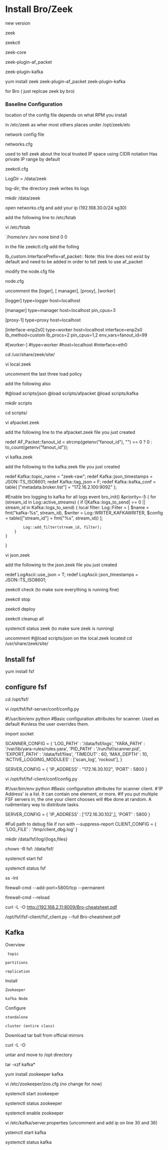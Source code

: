 # Install Bro/Zeek

new version

zeek

zeekctl

zeek-core

zeek-plugin-af_packet

zeek-plugin-kafka

   yum install zeek zeek-plugin-af_packet zeek-plugin-kafka


for Bro ( just replcae zeek by bro)

### Baseline Configuration

location of the config file depends on what RPM  you install

   in /etc/zeek as wher most   others places under  /opt/zeek/etc

network config file

   networks.cfg
   
used to tell zeek about the local trusted IP space using CIDR notation
Has private IP range by default

  zeekctl.cfg
  
  LogDir = /data/zeek
  
  log-dir; the directory zeek writes its logs
  
  mkdir /data/zeek
  
open networks.cfg  and add your ip (192.168.30.0/24 sg30)


add the following line   to /etc/fstab 

  vi /etc/fstab 

`/home/srv /srv   none    bind            0 0



in the file zeekctl.cfg  add the folling 

lb_custom.InterfacePrefix=af_packet:: Note: this line does not exist by default and need to be added in order to tell zeek to use af_packet


modify the node.cfg file 

node.cfg
 
uncomment the [loger], [ manager], [proxy], [worker]
 
 
[logger]
type=logger
host=localhost

[manager]
type=manager
host=localhost
pin_cpus=3

[proxy-1]
type=proxy
host=localhost

[interface-enp2s0]
type=worker
host=localhost
interface=enp2s0
lb_method=custom
lb_procs=2
pin_cpus=1,2
env_vars=fanout_id=99

#[worker-]
#type=worker
#host=localhost
#interface=eth0


 cd /usr/share/zeek/site/
 
 vi local.zeek
 
 uncomment the last three load policy
 
 add the following also
 
#@load scripts/json
@load scripts/afpacket
@load scripts/kafka

 mkdir scripts
 
 cd scripts/
 
vi afpacket.zeek

add the following line to the afpacket.zeek file you just created

redef AF_Packet::fanout_id = strcmp(getenv("fanout_id"), "") == 0 ? 0 : to_count(getenv("fanout_id"));


vi kafka.zeek

add the following to the kafka.zeek file you just created


redef Kafka::topic_name = "zeek-raw";
redef Kafka::json_timestamps = JSON::TS_ISO8601;
redef Kafka::tag_json = F;
redef Kafka::kafka_conf = table(
     ["metadata.broker.list"] = "172.16.2.100:9092"
);

#Enable bro logging to kafka for all logs
event bro_init() &priority=-5
{
    for (stream_id in Log::active_streams)
    {
        if (|Kafka::logs_to_send| == 0 || stream_id in Kafka::logs_to_send)
        {
            local filter: Log::Filter = [
                $name = fmt("kafka-%s", stream_id),
                $writer = Log::WRITER_KAFKAWRITER,
                $config = table(["stream_id"] = fmt("%s", stream_id))
            ];

            Log::add_filter(stream_id, filter);
        }
    }
}



vi json.zeek

add the following to the json.zeek file you just created

redef LogAscii::use_json = T;
redef LogAscii::json_timestamps = JSON::TS_ISO8601;



zeekctl check (to make sure everything is running fine)

zeekctl stop

zeekctl deploy

zeekctl cleanup all

systemctl status zeek (to make sure zeek is running)


uncomment #@load scripts/json on the local.zeek   located cd /usr/share/zeek/site/



## Install fsf

yum install fsf


## configure fsf

cd /opt/fsf/


vi /opt/fsf/fsf-server/conf/config.py

#!/usr/bin/env python
#Basic configuration attributes for scanner. Used as default
#unless the user overrides them.

import socket

SCANNER_CONFIG = { 'LOG_PATH' : '/data/fsf/logs',
                   'YARA_PATH' : '/var/lib/yara-rules/rules.yara',
                   'PID_PATH' : '/run/fsf/scanner.pid',
                   'EXPORT_PATH' : '/data/fsf/files',
                   'TIMEOUT' : 60,
                   'MAX_DEPTH' : 10,
                   'ACTIVE_LOGGING_MODULES' : ['scan_log', 'rockout'],
                   }

SERVER_CONFIG = { 'IP_ADDRESS' : "172.16.30.102",
                  'PORT' : 5800 }




vi /opt/fsf/fsf-client/conf/config.py


#!/usr/bin/env python
#Basic configuration attributes for scanner client.
#'IP Address' is a list. It can contain one element, or more.
#If you put multiple FSF servers in, the one your client chooses will
#be done at random. A rudimentary way to distribute tasks.

SERVER_CONFIG = { 'IP_ADDRESS' : ['172.16.30.102',],
                  'PORT' : 5800 }

#Full path to debug file if run with --suppress-report
CLIENT_CONFIG = { 'LOG_FILE' : '/tmp/client_dbg.log' }



mkdir /data/fsf/log/{logs,files}

chown -R fsf: /data/fsf/

systemctl start fsf

systemctl status fsf

ss -lnt 


firewall-cmd --add-port=5800/tcp --permanent

firewall-cmd --reload

curl -L -O http://192.168.2.11:8009/Bro-cheatsheet.pdf


/opt/fsf/fsf-client/fsf_client.py --full Bro-cheatsheet.pdf



## Kafka
Overview 

     topic

    partitions

    replication

Install 

    Zookeeper
 
    kafka Node
    
Configure

    standalone
    
    cluster (entire class)
    

Download tar ball from official mirrors


curl -L -O

untar and move to /opt directory

tar -xzf kafka*


yum install zookeeper kafka


vi /etc/zookeeper/zoo.cfg   (no change for now)


systemctl start zookeeper

systemctl status zookeeper

systemctl enable zookeeper


vi /etc/kafka/server.properties (uncomment and add ip  on line 30 and 36)


ystemctl start kafka

systemctl status kafka































 

 
 
 
 
 






